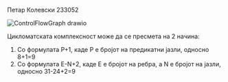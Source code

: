 Петар Колевски 233052

![ControlFlowGraph drawio](https://github.com/user-attachments/assets/0092401f-9064-44cc-8a0d-b96729a0b491)


Цикломатската комплексност може да се пресмета на 2 начина:
1. Со формулата P+1, каде P е бројот на предикатни јазли, односно 8+1=9
2. Со формулата E-N+2, каде E е бројот на ребра, а N е бројот на јазли, односно 31-24+2=9


